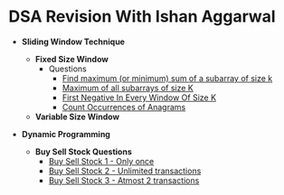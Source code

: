 # DSA Revision With Ishan Aggarwal

* **Sliding Window Technique**
    * **Fixed Size Window**
        - Questions
            * [Find maximum (or minimum) sum of a subarray of size k](https://github.com/ishan-aggarwal/dsa_by_ishan/blob/master/src/main/java/sliding_window/fixed/MaximumSumOfAllSubarrayOfSizeK.java)
            * [Maximum of all subarrays of size K](https://github.com/ishan-aggarwal/dsa_by_ishan/blob/master/src/main/java/sliding_window/fixed/MaximumElementOfEachSubarrayOfSizeK.java)
            * [First Negative In Every Window Of Size K](https://github.com/ishan-aggarwal/dsa_by_ishan/blob/master/src/main/java/sliding_window/fixed/FirstNegativeOfEachSubarrayOfSizeK.java)
            * [Count Occurrences of Anagrams](https://github.com/ishan-aggarwal/dsa_by_ishan/blob/master/src/main/java/sliding_window/fixed/CountAnagrams.java)
    * **Variable Size Window**

* **Dynamic Programming**
    * **Buy Sell Stock Questions**
        * [Buy Sell Stock 1 - Only once](https://github.com/ishan-aggarwal/dsa_by_ishan/blob/master/src/main/java/dynamic_programming/buy_sell_stock/BuySellStock1.java)
        * [Buy Sell Stock 2 - Unlimited transactions](https://github.com/ishan-aggarwal/dsa_by_ishan/blob/master/src/main/java/dynamic_programming/buy_sell_stock/BuySellStock2.java)
        * [Buy Sell Stock 3 - Atmost 2 transactions](https://github.com/ishan-aggarwal/dsa_by_ishan/blob/master/src/main/java/dynamic_programming/buy_sell_stock/BuySellStock3.java)